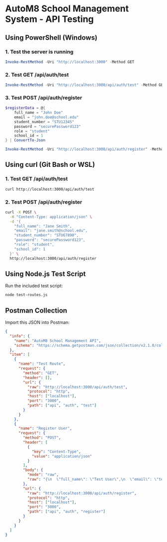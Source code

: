 # AutoM8 School Management System - API Testing

## Using PowerShell (Windows)

### 1. Test the server is running
```powershell
Invoke-RestMethod -Uri "http://localhost:3000" -Method GET
```

### 2. Test GET /api/auth/test
```powershell
Invoke-RestMethod -Uri "http://localhost:3000/api/auth/test" -Method GET
```

### 3. Test POST /api/auth/register
```powershell
$registerData = @{
    full_name = "John Doe"
    email = "john.doe@school.edu"
    student_number = "STU12345"
    password = "securePassword123"
    role = "student"
    school_id = 1
} | ConvertTo-Json

Invoke-RestMethod -Uri "http://localhost:3000/api/auth/register" -Method POST -Body $registerData -ContentType "application/json"
```

## Using curl (Git Bash or WSL)

### 1. Test GET /api/auth/test
```bash
curl http://localhost:3000/api/auth/test
```

### 2. Test POST /api/auth/register
```bash
curl -X POST \
  -H "Content-Type: application/json" \
  -d '{
    "full_name": "Jane Smith",
    "email": "jane.smith@school.edu", 
    "student_number": "STU67890",
    "password": "securePassword123",
    "role": "student",
    "school_id": 1
  }' \
  http://localhost:3000/api/auth/register
```

## Using Node.js Test Script

Run the included test script:
```bash
node test-routes.js
```

## Postman Collection

Import this JSON into Postman:

```json
{
  "info": {
    "name": "AutoM8 School Management API",
    "schema": "https://schema.getpostman.com/json/collection/v2.1.0/collection.json"
  },
  "item": [
    {
      "name": "Test Route",
      "request": {
        "method": "GET",
        "header": [],
        "url": {
          "raw": "http://localhost:3000/api/auth/test",
          "protocol": "http",
          "host": ["localhost"],
          "port": "3000",
          "path": ["api", "auth", "test"]
        }
      }
    },
    {
      "name": "Register User",
      "request": {
        "method": "POST",
        "header": [
          {
            "key": "Content-Type",
            "value": "application/json"
          }
        ],
        "body": {
          "mode": "raw",
          "raw": "{\n  \"full_name\": \"Test User\",\n  \"email\": \"test@school.edu\",\n  \"student_number\": \"STU001\",\n  \"password\": \"password123\",\n  \"role\": \"student\",\n  \"school_id\": 1\n}"
        },
        "url": {
          "raw": "http://localhost:3000/api/auth/register",
          "protocol": "http",
          "host": ["localhost"],
          "port": "3000",
          "path": ["api", "auth", "register"]
        }
      }
    }
  ]
}
```
